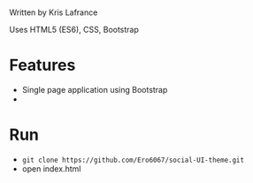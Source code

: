 # <README Template>

Written by Kris Lafrance

Uses HTML5 (ES6), CSS, Bootstrap

# Features

- Single page application using Bootstrap
-

# Run

- `git clone https://github.com/Ero6067/social-UI-theme.git`
- open index.html
